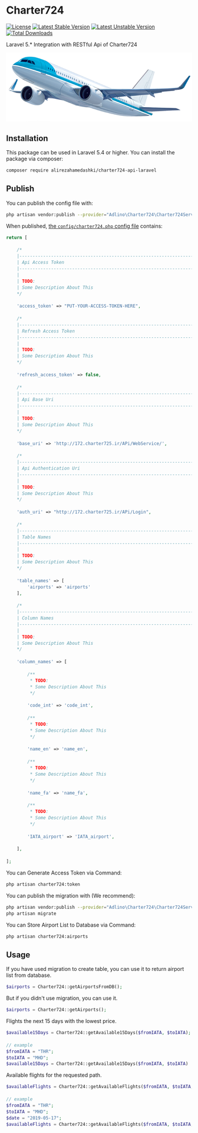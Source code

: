 # Charter724

[![License](https://poser.pugx.org/alirezahamedashki/charter724-api-laravel/license)](https://packagist.org/packages/alirezahamedashki/charter724-api-laravel)
[![Latest Stable Version](https://poser.pugx.org/alirezahamedashki/charter724-api-laravel/v/stable)](https://packagist.org/packages/alirezahamedashki/charter724-api-laravel)
[![Latest Unstable Version](https://poser.pugx.org/alirezahamedashki/charter724-api-laravel/v/unstable)](https://packagist.org/packages/alirezahamedashki/charter724-api-laravel)
[![Total Downloads](https://poser.pugx.org/alirezahamedashki/charter724-api-laravel/downloads)](https://packagist.org/packages/alirezahamedashki/charter724-api-laravel)

Laravel 5.* Integration with RESTful Api of Charter724

![Screen](https://raw.githubusercontent.com/alirezahamedashki/charter724-api-laravel/master/img/charter724.png)

## Installation

This package can be used in Laravel 5.4 or higher.
You can install the package via composer:

```bash
composer require alirezahamedashki/charter724-api-laravel
```
## Publish

You can publish the config file with:

```bash
php artisan vendor:publish --provider="Adlino\Charter724\Charter724ServiceProvider" --tag=config
```

When published, [the `config/charter724.php` config file](https://github.com/alirezahamedashki/charter724-api-laravel/blob/master/src/Config/charter724.php) contains:

```php
return [

    /*
    |--------------------------------------------------------------------------
    | Api Access Token
    |--------------------------------------------------------------------------
    |
    | TODO:
    | Some Description About This
    */

    'access_token' => "PUT-YOUR-ACCESS-TOKEN-HERE",

    /*
    |--------------------------------------------------------------------------
    | Refresh Access Token
    |--------------------------------------------------------------------------
    |
    | TODO:
    | Some Description About This
    */

    'refresh_access_token' => false,

    /*
    |--------------------------------------------------------------------------
    | Api Base Uri
    |--------------------------------------------------------------------------
    |
    | TODO:
    | Some Description About This
    */

    'base_uri' => 'http://172.charter725.ir/‫‪APi/‫‪WebService/',

    /*
    |--------------------------------------------------------------------------
    | Api Authentication Uri
    |--------------------------------------------------------------------------
    |
    | TODO:
    | Some Description About This
    */

    'auth_uri' => "http://172.charter725.ir/‫‪APi/Login",

    /*
    |--------------------------------------------------------------------------
    | Table Names
    |--------------------------------------------------------------------------
    |
    | TODO:
    | Some Description About This
    */

    'table_names' => [
        'airports' => 'airports'
    ],

    /*
    |--------------------------------------------------------------------------
    | Column Names
    |--------------------------------------------------------------------------
    |
    | TODO:
    | Some Description About This
    */

    'column_names' => [

        /**
         * TODO:
         * Some Description About This
         */

        'code_int' => 'code_int',

        /**
         * TODO:
         * Some Description About This
         */

        'name_en' => 'name_en',

        /**
         * TODO:
         * Some Description About This
         */

        'name_fa' => 'name_fa',

        /**
         * TODO:
         * Some Description About This
         */

        'IATA_airport' => 'IATA_airport',

    ],

];
```

You can Generate Access Token via Command:

```bash
php artisan charter724:token
```

You can publish the migration with (We recommend):

```bash
php artisan vendor:publish --provider="Adlino\Charter724\Charter724ServiceProvider" --tag=migrations
php artisan migrate
```

You can Store Airport List to Database via Command:

```bash
php artisan charter724:airports
```

## Usage

If you have used migration to create table, you can use it to return airport list from database.

```php
$airports = Charter724::getAirportsFromDB();
```

But if you didn't use migration, you can use it.

```php
$airports = Charter724::getAirports();
```

Flights the next 15 days with the lowest price.

```php
$available15Days = Charter724::getAvailable15Days($fromIATA, $toIATA);

// example
$fromIATA = "THR";
$toIATA = "MHD";
$available15Days = Charter724::getAvailable15Days($fromIATA, $toIATA)
```

Available flights for the requested path.

```php
$availableFlights = Charter724::getAvailableFlights($fromIATA, $toIATA, $date);

// example
$fromIATA = "THR";
$toIATA = "MHD";
$date = "2019-05-17";
$availableFlights = Charter724::getAvailableFlights($fromIATA, $toIATA, $date);
```



